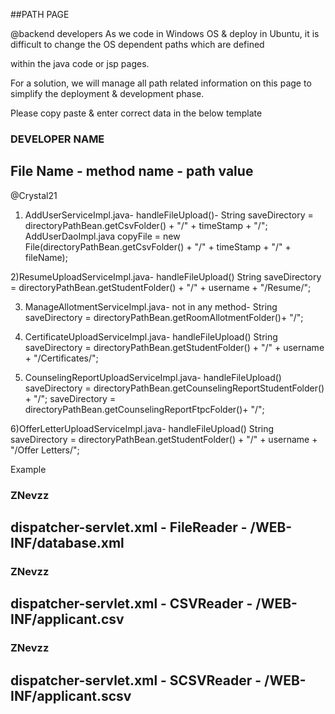 ##PATH PAGE

@backend developers
As we code in Windows OS & deploy in Ubuntu, it is difficult to change the OS dependent paths which are defined 

within the java code or jsp pages. 

For a solution, we will manage all path related information on this page to simplify the deployment & development phase.

Please copy paste & enter correct data in the below template 

### DEVELOPER NAME
## File Name - method name - path value

@Crystal21
1) AddUserServiceImpl.java- handleFileUpload()- 
	String saveDirectory = directoryPathBean.getCsvFolder() + "/"  + timeStamp + "/";
	AddUserDaoImpl.java
	copyFile = new File(directoryPathBean.getCsvFolder() + "/"  + timeStamp + "/" + fileName);
	
2)ResumeUploadServiceImpl.java- handleFileUpload()
	String saveDirectory = directoryPathBean.getStudentFolder() + "/" + username + "/Resume/";	
	
3) 	ManageAllotmentServiceImpl.java- not in any method-
	String saveDirectory = directoryPathBean.getRoomAllotmentFolder()+ "/";
	
4)	CertificateUploadServiceImpl.java- handleFileUpload()
	String saveDirectory = directoryPathBean.getStudentFolder() + "/" + username + "/Certificates/";
	
5) CounselingReportUploadServiceImpl.java- handleFileUpload()
	saveDirectory = directoryPathBean.getCounselingReportStudentFolder() + "/";
	saveDirectory = directoryPathBean.getCounselingReportFtpcFolder()+ "/";
	
6)OfferLetterUploadServiceImpl.java- handleFileUpload()
	String saveDirectory = directoryPathBean.getStudentFolder() + "/" + username + "/Offer Letters/";
	
	
	
Example

### ZNevzz
## dispatcher-servlet.xml - FileReader - /WEB-INF/database.xml

### ZNevzz
## dispatcher-servlet.xml - CSVReader - /WEB-INF/applicant.csv

### ZNevzz
## dispatcher-servlet.xml - SCSVReader - /WEB-INF/applicant.scsv


